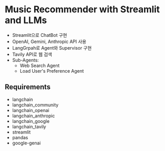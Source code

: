 # Music Recommender with Streamlit and LLMs  

+ Streamlit으로 ChatBot 구현  
+ OpenAI, Gemini, Anthropic API 사용  
+ LangGrpah로 Agent와 Supervisor 구현  
+ Tavily API로 웹 검색   
+ Sub-Agents:  
  +  Web Search Agent  
  +  Load User's Preference Agent  

## Requirements  

+ langchain
+ langchain_community
+ langchain_openai
+ langchain_anthropic
+ langchain_google
+ langchain_tavily
+ streamlit
+ pandas
+ google-genai  
